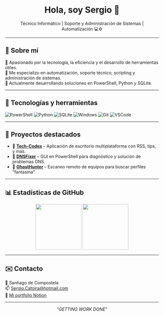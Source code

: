 <h1 align="center">Hola, soy Sergio 👋</h1>
<p align="center">
  Técnico Informático | Soporte y Administración de Sistemas | Automatización 💻⚙️
</p>

---

## 🧠 Sobre mí

🎯 Apasionado por la tecnología, la eficiencia y el desarrollo de herramientas útiles.  
🧰 Me especializo en automatización, soporte técnico, scripting y administración de sistemas.  
🚀 Actualmente desarrollando soluciones en PowerShell, Python y SQLite.

---

## 🔧 Tecnologías y herramientas

![PowerShell](https://img.shields.io/badge/-PowerShell-5391FE?logo=powershell&logoColor=white&style=flat-square)
![Python](https://img.shields.io/badge/-Python-3776AB?logo=python&logoColor=white&style=flat-square)
![SQLite](https://img.shields.io/badge/-SQLite-003B57?logo=sqlite&logoColor=white&style=flat-square)
![Windows](https://img.shields.io/badge/-Windows-0078D6?logo=windows&logoColor=white&style=flat-square)
![Git](https://img.shields.io/badge/-Git-F05032?logo=git&logoColor=white&style=flat-square)
![VSCode](https://img.shields.io/badge/-VSCode-007ACC?logo=visual-studio-code&logoColor=white&style=flat-square)

---

## 🚀 Proyectos destacados

- 🔹 **[Tech-Codex](https://github.com/SergioGL-14/Tech-Codex)** – Aplicación de escritorio multiplataforma con RSS, tips, y más.
- 🔹 **[DNSFixer](https://github.com/SergioGL-14/DNSFixer)** – GUI en PowerShell para diagnóstico y solución de problemas DNS.
- 🔹 **[GhostHunter]([https://github.com/SergioGL-14/GhostHunter])** – Escaneo remoto de equipos para buscar perfiles "fantasma"

---

## 📊 Estadísticas de GitHub

<p align="center">
  <img src="https://github-readme-stats.vercel.app/api?username=SergioGL-14&show_icons=true&theme=radical&count_private=true" height="150">
  <img src="https://github-readme-stats.vercel.app/api/top-langs/?username=SergioGL-14&layout=compact&theme=radical" height="150">
</p>

---

## ✉️ Contacto

📍 Santiago de Compostela  
📫 [Sergio.Catoira@hotmail.com](mailto:Sergio.Catoira@hotmail.com)  
🔗 [Mi portfolio Notion](https://voltaic-primrose-b95.notion.site/Sergio-G-mez-Lajos-183822c72e9a8026bcb3c9575cd0b9f9)

---

<p align="center">
  <i>"GETTING WORK DONE"</i>
</p>
